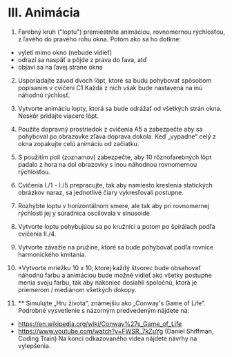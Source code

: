 # III. Animácia

1. Farebný kruh ("loptu") premiestnite animáciou, rovnomernou rýchlosťou, z ľavého do pravého
rohu okna. Potom ako sa ho dotkne:
 - vyletí mimo okno (nebude vidieť)
 - odrazí sa naspäť a pôjde z prava do ľava, atď
 - objaví sa na ľavej strane okna

2. Usporiadajte závod dvoch lôpt, ktoré sa budú pohybovať spôsobom popísaním v cvičení C1
Každá z nich však bude nastavená na inú náhodnú rýchlosť.

3. Vytvorte animáciu lopty, ktorá sa bude odrážať od všetkých strán okna. Neskôr pridajte viacero
lôpt.

4. Použite dopravný prostriedok z cvičenia A5 a zabezpečte aby sa pohyboval po obrazovke zľava
doprava dokola. Keď „vypadne“ celý z okna zopakujte celú animáciu od začiatku.

5. S použitím polí (zoznamov) zabezpečte, aby 10 rôznofarebných lôpt padalo z hora na dol
obrazovky s inou náhodnou rovnomernou rýchlosťou.

6. Cvičenia I./1 – I./5 prepracujte, tak aby namiesto kreslenia statických obrázkov naraz, sa
jednotlivé čiary vykresľovali postupne.

7. Rozhýbte loptu v horizontálnom smere, ale tak aby pri rovnomernej rýchlosti jej y súradnica
oscilovala v sínusoide.

8. Vytvorte loptu pohybujúcu sa po kružnici a potom po špirálach podľa cvičenia II./4.

9.  Vytvorte závažie na pružine, ktoré sa bude pohybovať podľa rovnice harmonického kmitania.

10. *Vytvorte mriežku 10 x 10, ktorej každý štvorec bude obsahovať náhodnú farbu a animáciou
bude možné vidieť ako všetky postupne menia svoju farbu, tak aby nakoniec dosiahli spoločnú,
ktorá je priemerom / mediánom všetkých dokopy.

11. ** Simulujte „Hru života“, známejšiu ako „Conway's Game of Life”. Podrobné vysvetlenie s
názorným predvedeným nájdete na:
- https://en.wikipedia.org/wiki/Conway%27s_Game_of_Life
- https://www.youtube.com/watch?v=FWSR_7kZuYg (Daniel Shiffman, Coding Train)
Na konci odkazovaného videa nájdete návrhy na vylepšenia.

